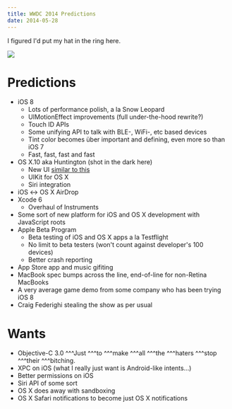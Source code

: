 ```yaml
---
title: WWDC 2014 Predictions
date: 2014-05-28
---
```


I figured I'd put my hat in the ring here.

![](https://devimages.apple.com.edgekey.net/wwdc/images/wwdc14-home-branding.png)

# Predictions
* iOS 8
  - Lots of performance polish, a la Snow Leopard
  - UIMotionEffect improvements (full under-the-hood rewrite?)
  - Touch ID APIs
  - Some unifying API to talk with BLE-, WiFi-, etc based devices
  - Tint color becomes über important and defining, even more so than iOS 7
  - Fast, fast, fast and fast
* OS X.10 aka Huntington (shot in the dark here)
  - New UI [similar to this](https://dribbble.com/shots/1465948-Mac-OS-X-Syrah-Concept/)
  - UIKit for OS X
  - Siri integration
* iOS ↔ OS X AirDrop
* Xcode 6
  - Overhaul of Instruments
* Some sort of new platform for iOS and OS X development with JavaScript roots
* Apple Beta Program
  - Beta testing of iOS and OS X apps a la Testflight
  - No limit to beta testers (won't count against developer's 100 devices)
  - Better crash reporting
* App Store app and music gifiting
* MacBook spec bumps across the line, end-of-line for non-Retina MacBooks
* A very average game demo from some company who has been trying iOS 8
* Craig Federighi stealing the show as per usual

# Wants
* Objective-C 3.0 ^^^Just ^^^to ^^^make ^^^all ^^^the ^^^haters ^^^stop ^^^their ^^^bitching.
* XPC on iOS (what I really just want is Android-like intents...)
* Better permissions on iOS
* Siri API of some sort
* OS X does away with sandboxing
* OS X Safari notifications to become just OS X notifications
